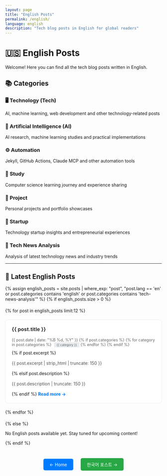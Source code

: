 ```yaml
---
layout: page
title: "English Posts"
permalink: /english/
language: english
description: "Tech blog posts in English for global readers"
---
```


# 🇺🇸 English Posts

Welcome! Here you can find all the tech blog posts written in English.

## 📚 Categories

### 🖥️ Technology (Tech)
AI, machine learning, web development and other technology-related posts

### 🤖 Artificial Intelligence (AI)
AI research, machine learning studies and practical implementations

### ⚙️ Automation
Jekyll, GitHub Actions, Claude MCP and other automation tools

### 📖 Study
Computer science learning journey and experience sharing

### 🚀 Project
Personal projects and portfolio showcases

### 💼 Startup
Technology startup insights and entrepreneurial experiences

### 📰 Tech News Analysis
Analysis of latest technology news and industry trends

---

## 📝 Latest English Posts

<div class="english-posts">
{% assign english_posts = site.posts | where_exp: "post", "post.lang == 'en' or post.categories contains 'english' or post.categories contains 'tech-news-analysis'" %}
{% if english_posts.size > 0 %}
  <div class="posts-grid" style="display: grid; grid-template-columns: repeat(auto-fit, minmax(300px, 1fr)); gap: 20px; margin: 20px 0;">
    {% for post in english_posts limit:12 %}
      <article class="post-preview" style="border: 1px solid #e9ecef; border-radius: 8px; padding: 20px; background: white; transition: box-shadow 0.3s ease;">
        <h3 style="margin-top: 0;"><a href="{{ post.url | relative_url }}" style="text-decoration: none; color: #333;">{{ post.title }}</a></h3>
        <p class="post-meta" style="color: #666; font-size: 0.9em; margin: 10px 0;">
          <time datetime="{{ post.date | date_to_xmlschema }}">{{ post.date | date: "%B %d, %Y" }}</time>
          {% if post.categories %}
            <span class="categories">
              {% for category in post.categories %}
                <span class="category" style="background: #e9ecef; padding: 2px 8px; border-radius: 4px; margin-left: 5px; font-size: 0.8em;">{{ category }}</span>
              {% endfor %}
            </span>
          {% endif %}
        </p>
        {% if post.excerpt %}
          <p class="excerpt" style="color: #555; line-height: 1.5;">{{ post.excerpt | strip_html | truncate: 150 }}</p>
        {% elsif post.description %}
          <p class="excerpt" style="color: #555; line-height: 1.5;">{{ post.description | truncate: 150 }}</p>
        {% endif %}
        <a href="{{ post.url | relative_url }}" style="color: #007bff; text-decoration: none; font-weight: bold;">Read more →</a>
      </article>
    {% endfor %}
  </div>
{% else %}
  <p>No English posts available yet. Stay tuned for upcoming content!</p>
{% endif %}
</div>

<div class="navigation-links" style="text-align: center; margin: 40px 0;">
  <a href="{{ '/' | relative_url }}" class="btn" style="display: inline-block; padding: 10px 20px; background: #007bff; color: white; text-decoration: none; border-radius: 5px; margin: 0 10px;">← Home</a>
  <a href="{{ '/korean/' | relative_url }}" class="btn" style="display: inline-block; padding: 10px 20px; background: #28a745; color: white; text-decoration: none; border-radius: 5px; margin: 0 10px;">한국어 포스트 →</a>
</div>

<style>
.post-preview:hover {
  box-shadow: 0 4px 8px rgba(0,0,0,0.1);
}

.posts-grid article {
  transition: transform 0.2s ease;
}

.posts-grid article:hover {
  transform: translateY(-2px);
}
</style>
